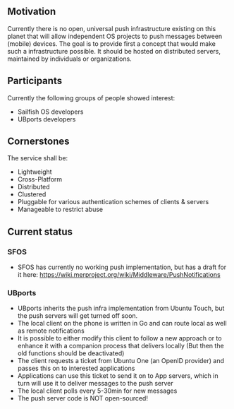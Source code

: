 ## Motivation ##
Currently there is no open, universal push infrastructure existing on this planet that will allow independent OS projects to push messages between (mobile) devices. The goal is to provide first a concept that would make such a infrastructure possible. It should be hosted on distributed servers, maintained by individuals or organizations.

## Participants ##
Currently the following groups of people showed interest:

 * Sailfish OS developers
 * UBports developers
 
 ## Cornerstones ##
 The service shall be:
 
  * Lightweight
  * Cross-Platform
  * Distributed
  * Clustered
  * Pluggable for various authentication schemes of clients & servers
  * Manageable to restrict abuse
  
  ## Current status ##
  ### SFOS ###
  * SFOS has currently no working push implementation, but has a draft for it here: https://wiki.merproject.org/wiki/Middleware/PushNotifications
  
  ### UBports ###
  * UBports inherits the push infra implementation from Ubuntu Touch, but the push servers will get turned off soon.
  * The local client on the phone is written in Go and can route local as well as remote notifications
  * It is possible to either modify this client to follow a new approach or to enhance it with a companion process that delivers locally (But then the old functions should be deactivated)
  * The client requests a ticket from Ubuntu One (an OpenID provider) and passes this on to interested applications
  * Applications can use this ticket to send it on to App servers, which in turn will use it to deliver messages to the push server
  * The local client polls every 5-30min for new messages
  * The push server code is NOT open-sourced!